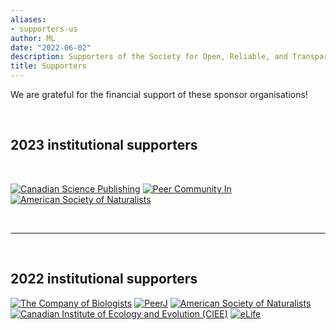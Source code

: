 ```yaml
---
aliases:
- supporters-us
author: ML
date: "2022-06-02"
description: Supporters of the Society for Open, Reliable, and Transparent Ecology and Evolutionary biology (SORTEE)
title: Supporters
---
```


We are grateful for the financial support of these sponsor organisations! 

&nbsp;

## 2023  institutional supporters

&nbsp;

[![Canadian Science Publishing](../img/sponsors/canadian-science-publishing.png)](https://cdnsciencepub.com)
[![Peer Community In](../img/sponsors/pci.jpg)](https://peercommunityin.org)
[![American Society of Naturalists](../img/sponsors/asn.jpeg)](https://www.amnat.org)

&nbsp;

---  

&nbsp;

## 2022  institutional supporters 

[![The Company of Biologists](../img/sponsors/cob.jpg)](https://www.biologists.com/)
[![PeerJ](../img/sponsors/peerj.png)](https://peerj.com/)
[![American Society of Naturalists](../img/sponsors/asn.jpeg)](https://www.amnat.org)
[![Canadian Institute of Ecology and Evolution (CIEE)](../img/sponsors/ciee.jpeg)](https://www.ciee-icee.ca)
[![eLife](../img/sponsors/elife.png)](https://elifesciences.org)



 
